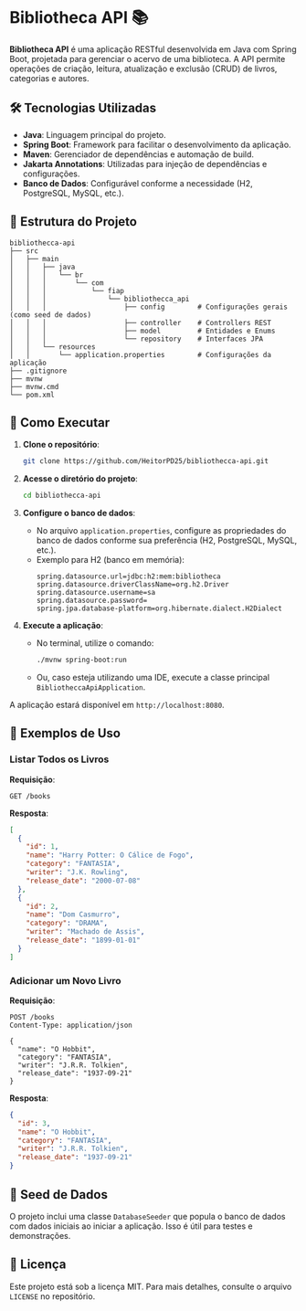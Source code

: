 
# Bibliotheca API 📚

**Bibliotheca API** é uma aplicação RESTful desenvolvida em Java com Spring Boot, projetada para gerenciar o acervo de uma biblioteca. A API permite operações de criação, leitura, atualização e exclusão (CRUD) de livros, categorias e autores.

## 🛠 Tecnologias Utilizadas

- **Java**: Linguagem principal do projeto.
- **Spring Boot**: Framework para facilitar o desenvolvimento da aplicação.
- **Maven**: Gerenciador de dependências e automação de build.
- **Jakarta Annotations**: Utilizadas para injeção de dependências e configurações.
- **Banco de Dados**: Configurável conforme a necessidade (H2, PostgreSQL, MySQL, etc.).

## 📂 Estrutura do Projeto

```
bibliothecca-api
├── src
│   ├── main
│   │   ├── java
│   │   │   └── br
│   │   │       └── com
│   │   │           └── fiap
│   │   │               └── bibliothecca_api
│   │   │                   ├── config        # Configurações gerais (como seed de dados)
│   │   │                   ├── controller    # Controllers REST
│   │   │                   ├── model         # Entidades e Enums
│   │   │                   └── repository    # Interfaces JPA
│   │   └── resources
│   │       └── application.properties        # Configurações da aplicação
├── .gitignore
├── mvnw
├── mvnw.cmd
└── pom.xml
```

## 🚀 Como Executar

1. **Clone o repositório**:
   ```bash
   git clone https://github.com/HeitorPD25/bibliothecca-api.git
   ```

2. **Acesse o diretório do projeto**:
   ```bash
   cd bibliothecca-api
   ```

3. **Configure o banco de dados**:
   - No arquivo `application.properties`, configure as propriedades do banco de dados conforme sua preferência (H2, PostgreSQL, MySQL, etc.).
   - Exemplo para H2 (banco em memória):
     ```properties
     spring.datasource.url=jdbc:h2:mem:bibliotheca
     spring.datasource.driverClassName=org.h2.Driver
     spring.datasource.username=sa
     spring.datasource.password=
     spring.jpa.database-platform=org.hibernate.dialect.H2Dialect
     ```

4. **Execute a aplicação**:
   - No terminal, utilize o comando:
     ```bash
     ./mvnw spring-boot:run
     ```
   - Ou, caso esteja utilizando uma IDE, execute a classe principal `BibliotheccaApiApplication`.

A aplicação estará disponível em `http://localhost:8080`.

## 📘 Exemplos de Uso

### Listar Todos os Livros

**Requisição**:
```http
GET /books
```

**Resposta**:
```json
[
  {
    "id": 1,
    "name": "Harry Potter: O Cálice de Fogo",
    "category": "FANTASIA",
    "writer": "J.K. Rowling",
    "release_date": "2000-07-08"
  },
  {
    "id": 2,
    "name": "Dom Casmurro",
    "category": "DRAMA",
    "writer": "Machado de Assis",
    "release_date": "1899-01-01"
  }
]
```

### Adicionar um Novo Livro

**Requisição**:
```http
POST /books
Content-Type: application/json

{
  "name": "O Hobbit",
  "category": "FANTASIA",
  "writer": "J.R.R. Tolkien",
  "release_date": "1937-09-21"
}
```

**Resposta**:
```json
{
  "id": 3,
  "name": "O Hobbit",
  "category": "FANTASIA",
  "writer": "J.R.R. Tolkien",
  "release_date": "1937-09-21"
}
```

## 🧪 Seed de Dados

O projeto inclui uma classe `DatabaseSeeder` que popula o banco de dados com dados iniciais ao iniciar a aplicação. Isso é útil para testes e demonstrações.

## 📄 Licença

Este projeto está sob a licença MIT. Para mais detalhes, consulte o arquivo `LICENSE` no repositório.
